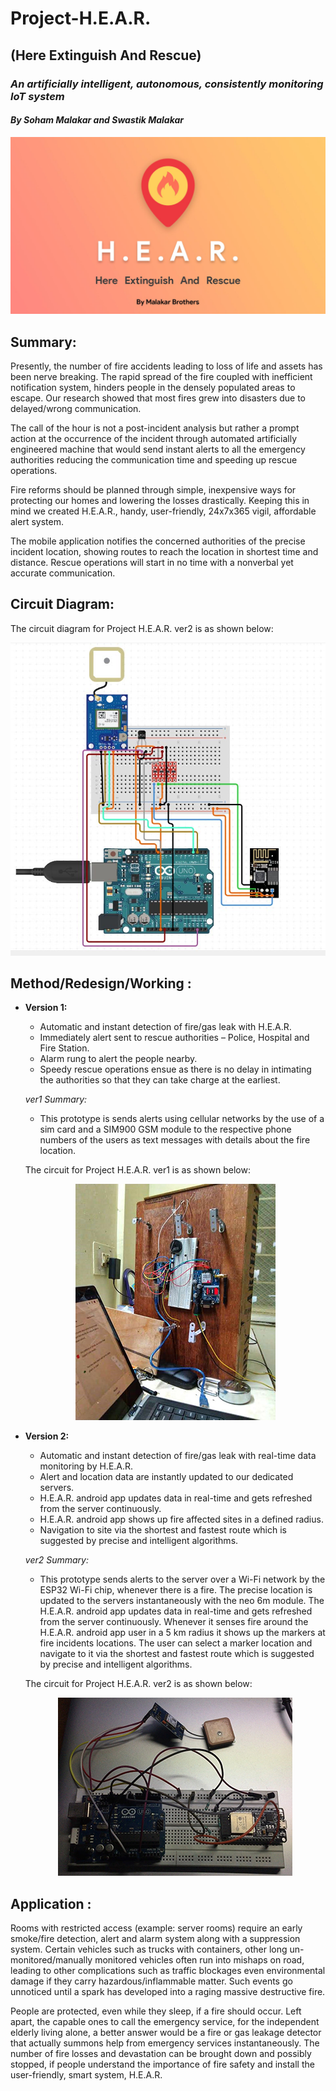 # **Project-H.E.A.R.**

## **(Here Extinguish And Rescue)**

### _An artificially intelligent, autonomous, consistently monitoring IoT system_

#### _By Soham Malakar and Swastik Malakar_

![Alt text](/Pics/Poster.jpg)

## Summary:
Presently, the number of fire accidents leading to loss of life and assets has been nerve breaking. The rapid spread of the fire coupled with inefficient notification system, hinders people in the densely populated areas to escape. Our research showed that most fires grew into disasters due to delayed/wrong communication.

The call of the hour is not a post-incident analysis but rather a prompt action at the occurrence of the incident through automated artificially engineered machine that would send instant alerts to all the emergency authorities reducing the communication time and speeding up rescue operations.

Fire reforms should be planned through simple, inexpensive ways for protecting our homes and lowering the losses drastically. Keeping this in mind we created H.E.A.R., handy, user-friendly, 24x7x365 vigil, affordable alert system.

The mobile application notifies the concerned authorities of the precise incident location, showing routes to reach the location in shortest time and distance. Rescue operations will start in no time with a nonverbal yet accurate communication.

## Circuit Diagram:

The circuit diagram for Project H.E.A.R. ver2 is as shown below:

![Alt text](/Pics/CDiag.jpg)

## Method/Redesign/Working :

- **Version 1:**
  -	Automatic and instant detection of fire/gas leak with H.E.A.R.
  -	Immediately alert sent to rescue authorities – Police, Hospital and Fire Station.
  -	Alarm rung to alert the people nearby.
  -	Speedy rescue operations ensue as there is no delay in intimating the authorities so that they can take charge at the earliest.

  _ver1 Summary:_
    - This prototype is sends alerts using cellular networks by the use of a sim card and a SIM900 GSM module to the respective phone numbers of the users as text messages with details about the fire location.

    The circuit for Project H.E.A.R. ver1 is as shown below:

    <p align="center">
      <img width="320" height="378" src="/Pics/circuit.jpg">
    </p>

-	**Version 2:**
    - Automatic and instant detection of fire/gas leak with real-time data monitoring by H.E.A.R.
    - Alert and location data are instantly updated to our dedicated servers.
    - H.E.A.R. android app updates data in real-time and gets refreshed from the server continuously.
    - H.E.A.R. android app shows up fire affected sites in a defined radius.
    - Navigation to site via the shortest and fastest route which is suggested by precise and intelligent algorithms.

    _ver2 Summary:_
      - This prototype sends alerts to the server over a Wi-Fi network by the ESP32 Wi-Fi chip, whenever there is a fire. The precise location is updated to the servers instantaneously with the neo 6m module. The H.E.A.R. android app updates data in real-time and gets refreshed from the server continuously. Whenever it senses fire around the H.E.A.R. android app user in a 5 km radius it shows up the markers at fire incidents locations. The user can select a marker location and navigate to it via the shortest and fastest route which is suggested by precise and intelligent algorithms.

      The circuit for Project H.E.A.R. ver2 is as shown below:

      <p align="center">
        <img width="375" height="285" src="/Pics/circver2.jpg">
      </p>

## Application :

Rooms with restricted access (example: server rooms) require an early smoke/fire detection, alert and alarm system along with a suppression system. Certain vehicles such as trucks with containers, other long un-monitored/manually monitored vehicles often run into mishaps on road, leading to other complications such as traffic blockages even environmental damage if they carry hazardous/inflammable matter. Such events go unnoticed until a spark has developed into a raging massive destructive fire.

People are protected, even while they sleep, if a fire should occur. Left apart, the capable ones to call the emergency service, for the independent elderly living alone, a better answer would be a fire or gas leakage detector that actually summons help from emergency services instantaneously.
The number of fire losses and devastation can be brought down and possibly stopped, if people understand the importance of fire safety and install the user-friendly, smart system, H.E.A.R.
